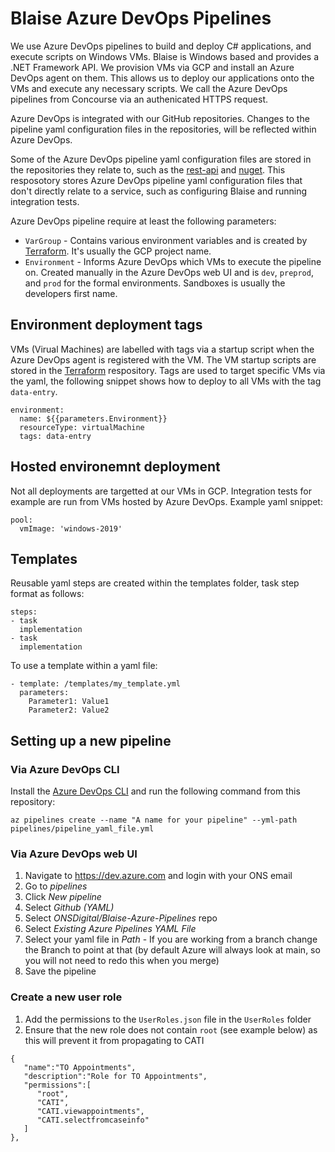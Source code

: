 # Blaise Azure DevOps Pipelines

We use Azure DevOps pipelines to build and deploy C# applications, and execute scripts on Windows VMs. Blaise is Windows based and provides a .NET Framework API. We provision VMs via GCP and install an Azure DevOps agent on them. This allows us to deploy our applications onto the VMs and execute any necessary scripts. We call the Azure DevOps pipelines from Concourse via an authenicated HTTPS request.

Azure DevOps is integrated with our GitHub repositories. Changes to the pipeline yaml configuration files in the repositories, will be reflected within Azure DevOps.

Some of the Azure DevOps pipeline yaml configuration files are stored in the repositories they relate to, such as the [rest-api]() and [nuget](). This resposotory stores Azure DevOps pipeline yaml configuration files that don't directly relate to a service, such as configuring Blaise and running integration tests.

Azure DevOps pipeline require at least the following parameters:

- `VarGroup` - Contains various environment variables and is created by [Terraform](). It's usually the GCP project name.
- `Environment` - Informs Azure DevOps which VMs to execute the pipeline on. Created manually in the Azure DevOps web UI and is `dev`, `preprod`, and `prod` for the formal environments. Sandboxes is usually the developers first name.

## Environment deployment tags

VMs (Virual Machines) are labelled with tags via a startup script when the Azure DevOps agent is registered with the VM. The VM startup scripts are stored in the [Terraform]() respository. Tags are used to target specific VMs via the yaml, the following snippet shows how to deploy to all VMs with the tag `data-entry`.

```
environment:
  name: ${{parameters.Environment}}
  resourceType: virtualMachine
  tags: data-entry
```

## Hosted environemnt deployment

Not all deployments are targetted at our VMs in GCP. Integration tests for example are run from VMs hosted by Azure DevOps. Example yaml snippet:

```
pool:
  vmImage: 'windows-2019'
```

## Templates

Reusable yaml steps are created within the templates folder, task step format as follows:

```
steps:
- task
  implementation
- task
  implementation
```

To use a template within a yaml file:

```
- template: /templates/my_template.yml
  parameters:
    Parameter1: Value1
    Parameter2: Value2
```

## Setting up a new pipeline

### Via Azure DevOps CLI

Install the [Azure DevOps CLI](https://learn.microsoft.com/en-us/cli/azure/install-azure-cli) and run the following command from this repository:

```
az pipelines create --name "A name for your pipeline" --yml-path pipelines/pipeline_yaml_file.yml
```

### Via Azure DevOps web UI

1. Navigate to https://dev.azure.com and login with your ONS email
1. Go to *pipelines*
1. Click *New pipeline*
1. Select *Github (YAML)*
1. Select *ONSDigital/Blaise-Azure-Pipelines* repo
1. Select *Existing Azure Pipelines YAML File*
1. Select your yaml file in *Path* - If you are working from a branch change the Branch to point at that (by default Azure will always look at main, so you will not need to redo this when you merge)
1. Save the pipeline

### Create a new user role
1. Add the permissions to the `UserRoles.json` file in the `UserRoles` folder
2. Ensure that the new role does not contain `root` (see example below) as this will prevent it from propagating to CATI
```angular2html
{
   "name":"TO Appointments",
   "description":"Role for TO Appointments",
   "permissions":[
      "root",
      "CATI",
      "CATI.viewappointments",
      "CATI.selectfromcaseinfo"
   ]
},
```
